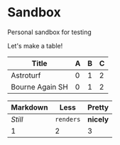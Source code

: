 Sandbox
=======

Personal sandbox for testing

Let's make a table!


Title           | A | B | C
--- | --- | --- | ---
Astroturf       | 0 | 1 | 2
Bourne Again SH | 0 | 1 | 2



Markdown | Less | Pretty
--- | --- | ---
*Still* | `renders` | **nicely**
1 | 2 | 3
